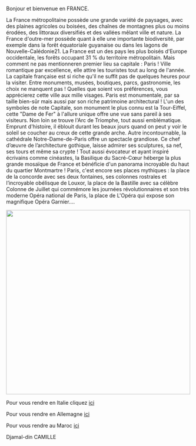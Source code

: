 Bonjour et bienvenue en FRANCE.

La France métropolitaine possède une grande variété de paysages, avec des plaines agricoles ou boisées, des chaînes de montagnes plus ou moins érodées, des littoraux diversifiés et des vallées mêlant ville et nature. La France d'outre-mer possède quant à elle une importante biodiversité, par exemple dans la forêt équatoriale guyanaise ou dans les lagons de Nouvelle-Calédonie21. La France est un des pays les plus boisés d'Europe occidentale, les forêts occupant 31 % du territoire métropolitain.
Mais comment ne pas mentionneren premier lieu sa capitale : Paris !
Ville romantique par excellence, elle attire les touristes tout au long de l'année. La capitale française est si riche qu'il ne suffit pas de quelques heures pour la visiter. Entre monuments, musées, boutiques, parcs, gastronomie, les choix ne manquent pas ! Quelles que soient vos préférences, vous apprécierez cette ville aux mille visages.
Paris est monumentale, par sa taille bien-sûr mais aussi par son riche patrimoine architectural ! L'un des symboles de note Capitale, son monument le plus connu est la Tour-Eiffel, cette "Dame de Fer" à l'allure unique offre une vue sans pareil à ses visiteurs. Non loin se trouve l'Arc de Triomphe, tout aussi emblématique. Emprunt d'histoire, il éblouit durant les beaux jours quand on peut y voir le soleil se coucher au creux de cette grande arche. Autre incontournable, la cathédrale Notre-Dame-de-Paris offre un spectacle grandiose. Ce chef d’œuvre de l’architecture gothique, laisse admirer ses sculptures, sa nef, ses tours et même sa crypte ! Tout aussi évocateur et ayant inspiré écrivains comme cinéastes, la Basilique du Sacré-Cœur héberge la plus grande mosaïque de France et bénéficie d'un panorama incroyable du haut du quartier Montmartre ! Paris, c'est encore ses places mythiques : la place de la concorde avec ses deux fontaines, ses colonnes rostrales et l’incroyable obélisque de Louxor, la place de la Bastille avec sa célèbre Colonne de Juillet qui commémore les journées révolutionnaires et son très moderne Opéra national de Paris, la place de L'Opéra qui expose son magnifique Opéra Garnier....

<img src="https://www.paris-friendly.fr/images/bons_plans_paris/986/paris-vu-du-ciel.jpg" height=500px max-width=100px/>

Pour vous rendre en Italie cliquez <a href="/italie.md">ici</a>

Pour vous rendre en Allemagne <a href="/allemagne.md">ici</a>

Pour vous rendre au Maroc <a href="/maroc.md">ici</a>
 
Djamal-din CAMILLE
